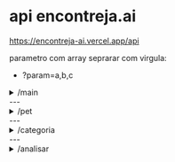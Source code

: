 <h1>api encontreja.ai</h1>

https://encontreja-ai.vercel.app/api

parametro com array seprarar com virgula:
- ?param=a,b,c

<details> 
   <Summary>/main</Summary>
      
   * [GET](https://encontreja-ai.vercel.app/api/main)
   * params:
      - img: string
</details>
---
<details> 
   <Summary>/pet</Summary>
      
   * [GET](https://encontreja-ai.vercel.app/api/pet)
   * params:
      - id: string
      - type: string
      - gender: string
      - observations: string
      - location: string
      - breeds: string[]
      - colors: string[]
      - size: string[]
      - age: string[]
      ---
   * [POST]()
   * body (json):
      - type: string
      - gender: string
      - observations: string
      - imgUrl: string
      - location: string
      - locationFound: string
      - healthCondition: string
      - infoOrigin: string
      - breeds: string[]
      - colors: string[]
      - size: string[]
      - age: string[]
</details>
---
<details> 
   <Summary>/categoria</Summary>
      
   * [GET](https://encontreja-ai.vercel.app/api/categoria?q=cor)
   * params:
      - q: string
         - raca_cachorro 
         - raca_gato
         - cor
         - idade
         - tamanho
         - genero
         - abrigo
</details>
---
<details> 
   <Summary>/analisar</Summary>
      
   * [GET](https://encontreja-ai.vercel.app/api/analisar)
   * params:
      - img: string         
</details>